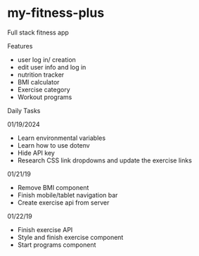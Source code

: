 # my-fitness-plus
 Full stack fitness app

Features
- user log in/ creation
- edit user info and log in
- nutrition tracker
- BMI calculator
- Exercise category
- Workout programs

Daily Tasks

01/19/2024
- Learn environmental variables
- Learn how to use dotenv
- Hide API key
- Research CSS link dropdowns and update the exercise links

01/21/19
- Remove BMI component
- Finish mobile/tablet navigation bar
- Create exercise api from server

01/22/19
- Finish exercise API
- Style and finish exercise component
- Start programs component